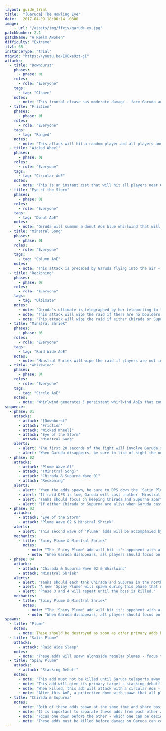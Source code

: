 ```yaml
---
layout: guide_trial
title:  "[Garuda] The Howling Eye"
date:   2017-04-09 18:00:14 -0300
image:
    - url: "/assets/img/ffxiv/garuda_ex.jpg"
patchNumber: 2.1
patchName: "A Realm Awoken"
difficulty: "Extreme"
ilvl: 65
instanceType: "trial"
mtqvid: "https://youtu.be/EXExe9zt-gI"
attacks:
  - title: "Downburst"
    phases:
      - phase: 01
    roles:
      - role: "Everyone"
    tags:
      - tag: "Cleave"
    notes:
      - note: "This frontal cleave has moderate damage - face Garuda away from the raid."
  - title: "Friction"
    phases:
      - phase: 01
    roles:
      - role: "Everyone"
    tags:
      - tag: "Ranged"
    notes:
      - note: "This attack will hit a random player and all players and pillars near them."
  - title: "Wicked Wheel"
    phases:
      - phase: 01
    roles:
      - role: "Everyone"
    tags:
      - tag: "Circular AoE"
    notes:
      - note: "This is an instant cast that will hit all players near Garuda for moderate damage."
  - title: "Eye of the Storm"
    phases:
      - phase: 01
    roles:
      - role: "Everyone"
    tags:
      - tag: "Donut AoE"
    notes:
      - note: "Garuda will summon a donut AoE blue whirlwind that will occupy the outer ring of the arena - avoid this area by continuing the fight towards the center."
  - title: "Minstral Song"
    phases:
      - phase: 01
    roles:
      - role: "Everyone"
    tags:
      - tag: "Column AoE"
    notes:
      - note: "This attack is preceded by Garuda flying into the air - when she disappears, get to a boulder and use it to break line-of-sight when she lands to avoid damage."
  - title: "Reckoning"
    phases:
      - phase: 02
    roles:
      - role: "Everyone"
    tags:
      - tag: "Ultimate"
    notes:
      - note: "Garuda's ultimate is telegraphed by her teleporting to the middle of the arena a set amount of time after she spawns Chirada and Supurna."
      - note: "This attack will wipe the raid if there are no boulders remaining to soak the damage."
      - note: "This attack will wipe the raid if either Chirada or Supurna are still alive at this point."
  - title: "Minstral Shriek"
    phases:
      - phase: 03
    roles:
      - role: "Everyone"
    tags:
      - tag: "Raid Wide AoE"
    notes:
      - note: "Minstral Shriek will wipe the raid if players are not inside the barrier generated by the defeated 'Spiny Plume' - be sure to only kill it when Garuda begins to cast Shriek."
  - title: "Whirlwind"
    phases:
      - phase: 04
    roles:
      - role: "Everyone"
    tags:
      - tag: "Circle AoE"
    notes:
      - note: "Whirlwind generates 5 persistent whirlwind AoEs that consume a large portion of the arena in an X pattern (with one in the center)."
sequence:
  - phase: 01
    attacks:
      - attack: "[Downburst"
      - attack: "Friction"
      - attack: "Wicked Wheel]"
      - attack: "Eye of the Storm"
      - attack: "Minstral Song"
    alerts:
      - alert: "The first 20 seconds of the fight will involve Garuda's previous abilities and essentially mechanic-free DPS."
      - alert: "When Garuda disappears, be sure to line-of-sight the north to avoid damage from Minstral Song."
  - phase: 02
    attacks:
      - attack: "Plume Wave 01"
      - attack: "(Minstral Song)"
      - attack: "Chirada & Supurna Wave 01"
      - attack: "Reckoning"
    alerts:
      - alert: "When the adds spawn, be sure to DPS down the 'Satin Plume' first, otherwise it will sleep the entire raid."
      - alert: "If raid DPS is low, Garuda will cast another 'Minstral Song' from the east - this can be skipped with high DPS."
      - alert: "Tanks should focus on keeping Chirada and Supurna apart and all other players should focus one add down before the other."
      - alert: "If either Chirada or Supurna are alive when Garuda casts 'Reckoning', the raid will wipe."
  - phase: 03
    attacks:
      - attack: "Eye of the Storm"
      - attack: "Plume Wave 02 & Minstral Shriek"
    alerts:
      - alert: "This second wave of 'Plume' adds will be accompanied by a 'Spiny Plume' that must be kept alive for a later mechanic."
    mechanics:
      - title: "Spiny Plume & Minstral Shriek"
        notes:
          - note: "The 'Spiny Plume' add will hit it's opponent with a stacking debuff that will wipe the raid if it reaches 3 - tanks should provoke as necessary to keep stacks down."
          - note: "When Garuda disappears, all players should focus on DPSing down the 'Spiny Plume', avoid its circular AoE on death, and then immediately run into the protective dome it creates to avoid damage from 'Minstral Shriek'."
  - phase: 04
    attacks:
      - attack: "Chirada & Supurna Wave 02 & Whirlwind"
      - attack: "Minstral Shriek"
    alerts:
      - alert: "Tanks should each tank Chirada and Supurna in the north east and south west respectively to keep them apart."
      - alert: "A new 'Spiny Plume' will spawn during this phase that needs to be kept alive - tanks should pass this add back and forth to avoid the stacking debuff."
      - alert: "Phase 3 and 4 will repeat until the boss is killed."
    mechanics:
      - title: "Spiny Plume & Minstral Shriek"
        notes:
          - note: "The 'Spiny Plume' add will hit it's opponent with a stacking debuff that will wipe the raid if it reaches 3 - tanks should provoke as necessary to keep stacks down."
          - note: "When Garuda disappears, all players should focus on DPSing down the 'Spiny Plume', avoid its circular AoE on death, and then immediately run into the protective dome it creates to avoid damage from 'Minstral Shriek'."
spawns:
  - title: "Plume"
    notes:
      - note: These should be destroyed as soon as other primary adds have been dealt with - they focus damage on the stone pillars."
  - title: "Satin Plume"
    attacks:
      - attack: "Raid Wide Sleep"
    notes:
      - note: "These adds will spawn alongside regular plumes - focus them down as they will sleep the whole group if not destroyed fast enough."
  - title: "Spiny Plume"
    attacks:
      - attack: "Stacking Debuff"
    notes:
      - note: "This add must not be killed until Garuda teleports away to cast 'Reckoning'."
      - note: "This add will give its primary target a stacking debuff that will wipe the raid if it reaches 3 - tanks should swap as necessary."
      - note: "When killed, this add will attack with a circular AoE - dodge as necessary."
      - note: "After this AoE, a protective dome with spawn that all players must enter to avoid 'Minstral Shriek'."
  - title: "Chirada & Supurna"
    notes:
      - note: "Both of these adds spawn at the same time and share basic abilities with Garuda."
      - note: "It is important to separate these adds from each other as they buff one another if too close."
      - note: "Focus one down before the other - which one can be decided by the group."
      - note: "These adds must be killed before damage on Garuda can continue - if either is left alive when Garuda casts 'Reckoning', the raid will wipe."
---
```

